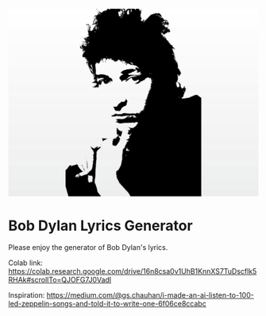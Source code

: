 ![alt text](portrait.jpg)

# Bob Dylan Lyrics Generator

Please enjoy the generator of Bob Dylan's lyrics.

Colab link: https://colab.research.google.com/drive/16n8csa0v1UhB1KnnXS7TuDscflk5RHAk#scrollTo=QJOFG7J0VadI

Inspiration: https://medium.com/@gs.chauhan/i-made-an-ai-listen-to-100-led-zeppelin-songs-and-told-it-to-write-one-6f06ce8ccabc
